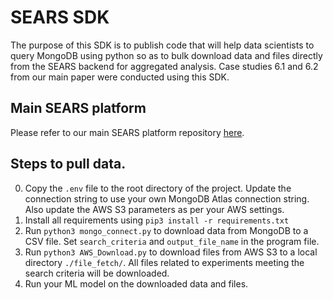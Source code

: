 # SEARS SDK 
The purpose of this SDK is to publish code that will help data scientists to query MongoDB using python so as to bulk download data and files directly from the SEARS backend for aggregated analysis. Case studies 6.1 and 6.2 from our main paper were conducted using this SDK.


## Main SEARS platform
Please refer to our main SEARS platform repository [here](https://github.com/baskargroup/SEARS/).

## Steps to pull data.

0. Copy the `.env` file to the root directory of the project. Update the connection string to use your own MongoDB Atlas connection string. Also update the AWS S3 parameters as per your AWS settings.
1. Install all requirements using `pip3 install -r requirements.txt`
2. Run `python3 mongo_connect.py` to download data from MongoDB to a CSV file. Set `search_criteria` and `output_file_name` in the program file.
3. Run `python3 AWS_Download.py` to download files from AWS S3 to a local directory `./file_fetch/`. All files related to experiments meeting the search criteria will be downloaded.
4. Run your ML model on the downloaded data and files.
